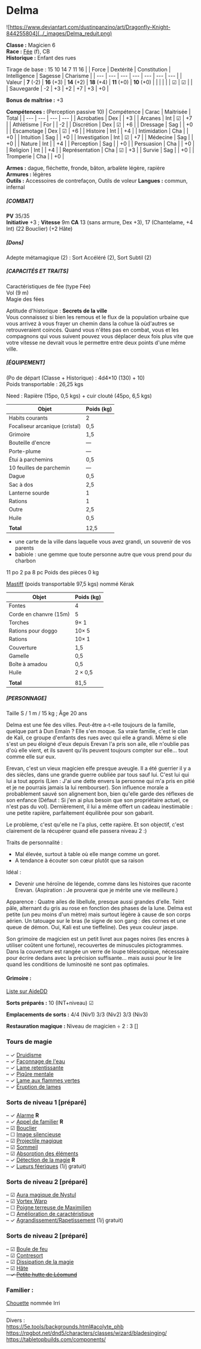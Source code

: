 # Delma

![https://www.deviantart.com/dustinpanzino/art/Dragonfly-Knight-844255804](../_images/Delma_reduit.png)  

**Classe :** Magicien 6     
**Race :** [Fée](http://dnd5e.wikidot.com/fairy) (f), CB  
**Historique :** Enfant des rues  

Tirage de base : 15 10 14 7 11 16
| | Force | Dextérité | Constitution | Intelligence | Sagesse | Charisme | 
| ---  | --- | --- | --- | --- | --- | --- | 
| Valeur | **7** (-2) | **16** (+3) | **14** (+2) | **18** (+4) | **11** (+0) |  **10** (+0) |
|  |  |   |   | ☑ | ☑ |   |
|  Sauvegarde | -2 | +3 | +2 | +7 | +3 | +0 |

**Bonus de maîtrise :** +3  

**Compétences :** (Perception passive 10)
| Compétence | Carac | Maitrisée | Total |
| --- | --- | --- | --- | 
| Acrobaties | Dex |  | +3 |
| Arcanes | Int | ☑ | +7 |
| Athlétisme | For |  | -2 |
| Discrétion | Dex | ☑ | +6 |
| Dressage | Sag |  | +0 |
| Escamotage | Dex | ☑ | +6 |
| Histoire | Int |  | +4 |
| Intimidation | Cha |  | +0 |
| Intuition | Sag |  | +0 |
| Investigation | Int | ☑ | +7 |
| Médecine | Sag |  | +0 |
| Nature | Int |  | +4 |
| Perception | Sag |  | +0 |
| Persuasion | Cha |  | +0 |
| Religion | Int |  | +4 |
| Représentation | Cha | ☑ | +3 |
| Survie | Sag |  | +0 |
| Tromperie | Cha |  | +0 |

**Armes :** dague, fléchette, fronde, bâton, arbalète légère, rapière  
**Armures :** légères  
**Outils :** Accessoires de contrefaçon, Outils de voleur 
**Langues :** commun, infernal  

##### [COMBAT]
**PV** 35/35  
**Initiative** +3 ; **Vitesse** 9m
**CA** 13 (sans armure, Dex +3), 17 (Chantelame, +4 Int) (22 Bouclier) (+2 Hâte)



##### [Dons]
Adepte métamagique (2) : Sort Accéléré (2), Sort Subtil (2)

##### [CAPACITÉS ET TRAITS]
Caractéristiques de fée (type Fée)  
Vol (9 m)  
Magie des fées   

Aptitude d'historique : **Secrets de la ville**  
Vous connaissez si bien les remous et le flux de la population urbaine que vous arrivez à vous frayer un chemin dans la cohue là oùd'autres se retrouveraient coincés. Quand vous n'êtes pas en combat, vous et les compagnons qui vous suivent pouvez vous déplacer deux fois plus vite que votre vitesse ne devrait vous le permettre entre deux points d'une même ville.

##### [ÉQUIPEMENT]
(Po de départ (Classe + Historique) : 4d4×10 (130) + 10)  
Poids transportable : 26,25 kgs  

Need : Rapière (15po, 0,5 kgs) + cuir clouté (45po, 6,5 kgs)

| Objet | Poids (kg) | 
| --- | --- |  
| Habits courants | 2 |
| Focaliseur arcanique (cristal) | 0,5 |
| Grimoire | 1,5 |
| Bouteille d'encre | — | 
| Porte-plume | — | 
| Étui à parchemins | 0,5 |
| 10 feuilles de parchemin | — |
| Dague | 0,5 |
| Sac à dos | 2,5 |
| Lanterne sourde | 1 |
| Rations | 1 | 
| Outre | 2,5 | 
| Huile | 0,5 | 
| |  | 
| **Total** | 12,5 | 
 
+ une carte de la ville dans laquelle vous avez grandi, un souvenir de vos parents  
+ babiole : une gemme que toute personne autre que vous prend pour du charbon  

11 po 
2 pa
8 pc
Poids des pièces 0 kg 


[Mastiff](https://www.aidedd.org/dnd/monstres.php?vf=molosse) (poids transportable 97,5 kgs) nommé Kérak  

| Objet | Poids (kg) | 
| --- | --- |  
| Fontes | 4 |
| Corde en chanvre (15m) | 5 |
| Torches | 9× 1|
| Rations pour doggo | 10× 5 |
| Rations | 10× 1 | 
| Couverture | 1,5 |
| Gamelle | 0,5 |
| Boîte à amadou | 0,5 |
| Huile | 2 × 0,5 | 
| |  | 
| **Total** | 81,5 |


##### [PERSONNAGE]
Taille S / 1 m / 15 kg ; Âge 20 ans  

Delma est une fée des villes. Peut-être a-t-elle toujours de la famille, quelque part à Dun Emain ? Elle s'en moque. Sa vraie famille, c'est le clan de Kali, ce groupe d'enfants des rues avec qui elle a grandi. Même si elle s'est un peu éloigné d'eux depuis Erevan l'a pris son aile, elle n'oublie pas d'où elle vient, et ils savent qu'ils peuvent toujours compter sur elle… tout comme elle sur eux.

Erevan, c'est un vieux magicien elfe presque aveugle. Il a été guerrier il y a des siècles, dans une grande guerre oubliée par tous sauf lui. C'est lui qui lui a tout appris (Lien : J'ai une dette envers la personne qui m'a pris en pitié et je ne pourrais jamais la lui rembourser). Son influence morale a probablement sauvé son alignement bon, bien qu'elle garde des réflexes de son enfance (Défaut : Si j'en ai plus besoin que son propriétaire actuel, ce n'est pas du vol). Dernièrement, il lui a même offert un cadeau inestimable : une petite rapière, parfaitement équilibrée pour son gabarit. 

Le problème, c'est qu'elle ne l'a plus, cette rapière. Et son objectif, c'est clairement de la récupérer quand elle passera niveau 2 :) 

Traits de personnalité : 
- Mal élevée, surtout à table où elle mange comme un goret.
- A tendance à écouter son cœur plutôt que sa raison

Idéal :
- Devenir une héroïne de légende, comme dans les histoires que raconte Erevan. (Aspiration : Je prouverai que je mérite une vie meilleure.)

Apparence :
Quatre ailes de libellule, presque aussi grandes d'elle. Teint pâle, alternant du gris au rose en fonction des phases de la lune.
Delma est petite (un peu moins d'un mètre) mais surtout légère à cause de son corps aérien. 
Un tatouage sur le bras (le signe de son gang : des cornes et une queue de démon. Oui, Kali est une tieffeline). Des yeux couleur jaspe.

Son grimoire de magicien est un petit livret aux pages noires (les encres à utiliser coûtent une fortune), recouvertes de minuscules pictogrammes. Dans la couverture est rangée un verre de loupe télescopique, nécessaire pour écrire dedans avec la précision suffisante… mais aussi pour le lire quand les conditions de luminosité ne sont pas optimales.


#### Grimoire :

[Liste sur AideDD](https://www.aidedd.org/dnd-filters/sorts.php)

**Sorts préparés :** 10 (INT+niveau) ☑

**Emplacements de sorts :** 4/4 (Niv1)  3/3 (Niv2)  3/3 (Niv3)

**Restauration magique :** Niveau de magicien ÷ 2 : 3 []

### Tours de magie 

– ✓ [Druidisme](https://www.aidedd.org/dnd/sorts.php?vf=druidisme)  
– ✓ [Façonnage de l'eau](https://www.aidedd.org/dnd/sorts.php?vf=faconnage-de-l-eau)    
– ✓ [Lame retentissante](https://www.aidedd.org/dnd/sorts.php?vf=lame-retentissante)  
– ✓ [Piqûre mentale](https://www.aidedd.org/dnd/sorts.php?vf=piqure-mentale)   
– ✓ [Lame aux flammes vertes](https://www.aidedd.org/dnd/sorts.php?vf=lame-aux-flammes-vertes)   
– ✓ [Éruption de lames](https://www.aidedd.org/dnd/sorts.php?vf=eruption-de-lames)

### Sorts de niveau 1 [préparé]

– ✓ [Alarme](https://www.aidedd.org/dnd/sorts.php?vf=alarme) **R**  
– ✓ [Appel de familier](https://www.aidedd.org/dnd/sorts.php?vf=appel-de-familier) **R**  
– ☑ [Bouclier](https://www.aidedd.org/dnd/sorts.php?vf=bouclier)  
– ☐ [Image silencieuse](https://www.aidedd.org/dnd/sorts.php?vf=image-silencieuse)  
– ☑ [Projectile magique](https://www.aidedd.org/dnd/sorts.php?vf=projectile-magique)  
– ☑ [Sommeil](https://www.aidedd.org/dnd/sorts.php?vf=sommeil)   
– ☑ [Absorption des éléments](https://www.aidedd.org/dnd/sorts.php?vf=absorption-des-elements)  
– ✓ [Détection de la magie](https://www.aidedd.org/dnd/sorts.php?vf=detection-de-la-magie) **R**  
– ✓ [Lueurs féeriques](https://www.aidedd.org/dnd/sorts.php?vf=lueurs-feeriques) (1/j gratuit)

### Sorts de niveau 2 [préparé]

– ☑ [Aura magique de Nystul](https://www.aidedd.org/dnd/sorts.php?vf=aura-magique-de-nystul)  
– ☑ [Vortex Warp](http://dnd5e.wikidot.com/spell:vortex-warp)  
– ☐ [Poigne terreuse de Maximilien](https://www.aidedd.org/dnd/sorts.php?vf=poigne-terreuse-de-maximilien)  
– ☐ [Amélioration de caractéristique](https://www.aidedd.org/dnd/sorts.php?vf=amelioration-de-caracteristique)  
– ✓ [Agrandissement/Rapetissement](https://www.aidedd.org/dnd/sorts.php?vf=agrandissement-rapetissement) (1/j gratuit)


### Sorts de niveau 2 [préparé]
    
– ☑ [Boule de feu](https://www.aidedd.org/dnd/sorts.php?vf=boule-de-feu)  
– ☑ [Contresort](https://www.aidedd.org/dnd/sorts.php?vf=contresort)  
– ☑ [Dissipation de la magie](https://www.aidedd.org/dnd/sorts.php?vf=dissipation-de-la-magie)  
– ☑ [Hâte](https://www.aidedd.org/dnd/sorts.php?vf=hate)   
~~– ✓ [Petite hutte de Léomund](https://www.aidedd.org/dnd/sorts.php?vf=petite-hutte-de-leomund)~~  

### Familier : 
[Chouette](https://www.aidedd.org/dnd/monstres.php?vf=chouette) nommée Irri


_____

Divers :  
https://5e.tools/backgrounds.html#acolyte_phb  
https://rpgbot.net/dnd5/characters/classes/wizard/bladesinging/  
https://tabletopbuilds.com/components/  